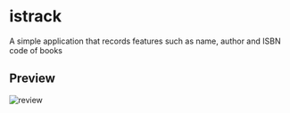 # istrack

A simple application that records features such as name, author and ISBN code of books

## Preview

![review](https://user-images.githubusercontent.com/38397888/53654512-efd7cb00-3c5e-11e9-9b5c-ac548c41d29f.gif)
